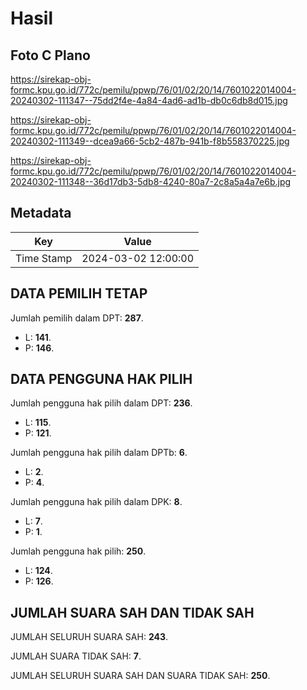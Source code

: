 # Hasil

## Foto C Plano

https://sirekap-obj-formc.kpu.go.id/772c/pemilu/ppwp/76/01/02/20/14/7601022014004-20240302-111347--75dd2f4e-4a84-4ad6-ad1b-db0c6db8d015.jpg

https://sirekap-obj-formc.kpu.go.id/772c/pemilu/ppwp/76/01/02/20/14/7601022014004-20240302-111349--dcea9a66-5cb2-487b-941b-f8b558370225.jpg

https://sirekap-obj-formc.kpu.go.id/772c/pemilu/ppwp/76/01/02/20/14/7601022014004-20240302-111348--36d17db3-5db8-4240-80a7-2c8a5a4a7e6b.jpg


## Metadata

| Key        | Value               |
| ---------- | ------------------- |
| Time Stamp | 2024-03-02 12:00:00 |


## DATA PEMILIH TETAP

Jumlah pemilih dalam DPT: **287**.
 * L: **141**.
 * P: **146**.

## DATA PENGGUNA HAK PILIH

Jumlah pengguna hak pilih dalam DPT: **236**.
 * L: **115**.
 * P: **121**.

Jumlah pengguna hak pilih dalam DPTb: **6**.
 * L: **2**.
 * P: **4**.

Jumlah pengguna hak pilih dalam DPK: **8**.
 * L: **7**.
 * P: **1**.

Jumlah pengguna hak pilih: **250**.
 * L: **124**.
 * P: **126**.

## JUMLAH SUARA SAH DAN TIDAK SAH

JUMLAH SELURUH SUARA SAH: **243**.

JUMLAH SUARA TIDAK SAH: **7**.

JUMLAH SELURUH SUARA SAH DAN SUARA TIDAK SAH: **250**.



